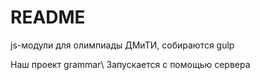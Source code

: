 # README #

js-модули для олимпиады ДМиТИ, собираются gulp

Наш проект grammar\ 
Запускается с помощью сервера 
